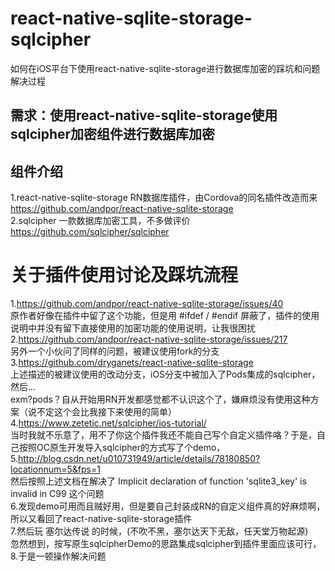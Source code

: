 react-native-sqlite-storage-sqlcipher
=====
如何在iOS平台下使用react-native-sqlite-storage进行数据库加密的踩坑和问题解决过程

需求：使用react-native-sqlite-storage使用sqlcipher加密组件进行数据库加密
-----


组件介绍
-----
1.react-native-sqlite-storage RN数据库插件，由Cordova的同名插件改造而来<br>
https://github.com/andpor/react-native-sqlite-storage<br>
2.sqlcipher 一款数据库加密工具，不多做评价<br>
https://github.com/sqlcipher/sqlcipher<br>

# 关于插件使用讨论及踩坑流程
1.https://github.com/andpor/react-native-sqlite-storage/issues/40<br>
原作者好像在插件中留了这个功能，但是用 #ifdef / #endif 屏蔽了，插件的使用说明中并没有留下直接使用的加密功能的使用说明，让我很困扰<br>
2.https://github.com/andpor/react-native-sqlite-storage/issues/217<br>
另外一个小伙问了同样的问题，被建议使用fork的分支<br>
3.https://github.com/dryganets/react-native-sqlite-storage<br>
上述描述的被建议使用的改动分支，iOS分支中被加入了Pods集成的sqlcipher，然后...<br>
exm?pods？自从开始用RN开发都感觉都不认识这个了，嫌麻烦没有使用这种方案（说不定这个会比我接下来使用的简单）<br>
4.https://www.zetetic.net/sqlcipher/ios-tutorial/<br>
当时我就不乐意了，用不了你这个插件我还不能自己写个自定义插件咯？于是，自己按照OC原生开发导入sqlcipher的方式写了个demo，<br>
5.http://blog.csdn.net/u010731949/article/details/78180850?locationnum=5&fps=1<br>
然后按照上述文档在解决了 Implicit declaration of function 'sqlite3_key' is invalid in C99 这个问题<br>
6.发现demo可用而且贼好用，但是要自己封装成RN的自定义组件真的好麻烦啊，所以又看回了react-native-sqlite-storage插件<br>
7.然后玩 塞尔达传说 的时候，(不吹不黑，塞尔达天下无敌，任天堂万物起源)<br>
忽然想到，按写原生sqlcipherDemo的思路集成sqlcipher到插件里面应该可行，<br>
8.于是一顿操作解决问题<br>


